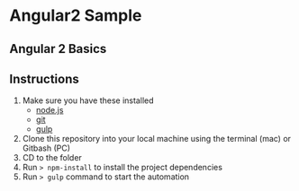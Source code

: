 # Angular2 Sample
Angular 2 Basics
-

## Instructions

1. Make sure you have these installed
	- [node.js](http://nodejs.org/)
	- [git](http://git-scm.com/)
	- [gulp](http://gulpjs.com/)
2. Clone this repository into your local machine using the terminal (mac) or Gitbash (PC)
3. CD to the folder
4. Run `> npm-install` to install the project dependencies
5. Run `> gulp` command to start the automation